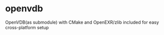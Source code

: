 # openvdb
OpenVDB(as submodule)  with CMake and OpenEXR/zlib included for easy cross-platform setup
